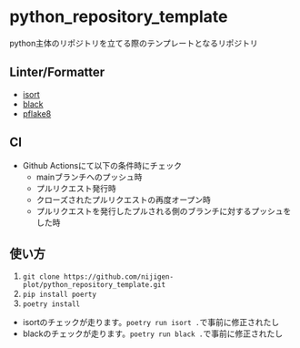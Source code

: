 # python_repository_template
python主体のリポジトリを立てる際のテンプレートとなるリポジトリ

## Linter/Formatter
- [isort](https://github.com/PyCQA/isort)
- [black](https://github.com/psf/black)
- [pflake8](https://github.com/csachs/pyproject-flake8)

## CI
- Github Actionsにて以下の条件時にチェック
  - mainブランチへのプッシュ時
  - プルリクエスト発行時
  - クローズされたプルリクエストの再度オープン時
  - プルリクエストを発行したプルされる側のブランチに対するプッシュをした時

## 使い方
1. `git clone https://github.com/nijigen-plot/python_repository_template.git`
2. `pip install poerty`
3. `poetry install`


- isortのチェックが走ります。`poetry run isort .`で事前に修正されたし
- blackのチェックが走ります。`poetry run black .`で事前に修正されたし
